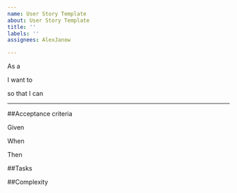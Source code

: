 ```yaml
---
name: User Story Template
about: User Story Template
title: ''
labels: ''
assignees: AlexJanow

---
```


As a <type of user>

I want to <perform some task>

so that I can <achieve some goal>

_________________

##Acceptance criteria

Given <some context>

When <some action is carried out>

Then <a set of observable outcomes should occur>

##Tasks


##Complexity
